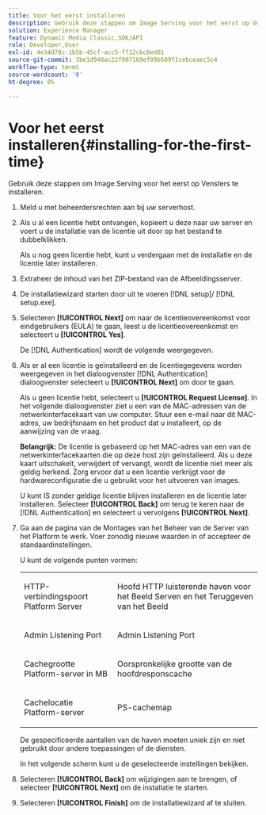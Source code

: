 ```yaml
---
title: Voor het eerst installeren
description: Gebruik deze stappen om Image Serving voor het eerst op Vensters te installeren.
solution: Experience Manager
feature: Dynamic Media Classic,SDK/API
role: Developer,User
exl-id: 4e34d78c-1b5b-45cf-acc5-ff12cbc6ed01
source-git-commit: 3be1d948ac22f907169ef09b509f1cebceaec5c4
workflow-type: tm+mt
source-wordcount: '0'
ht-degree: 0%

---
```


# Voor het eerst installeren{#installing-for-the-first-time}

Gebruik deze stappen om Image Serving voor het eerst op Vensters te installeren.

1. Meld u met beheerdersrechten aan bij uw serverhost.
1. Als u al een licentie hebt ontvangen, kopieert u deze naar uw server en voert u de installatie van de licentie uit door op het bestand te dubbelklikken.

   Als u nog geen licentie hebt, kunt u verdergaan met de installatie en de licentie later installeren.

1. Extraheer de inhoud van het ZIP-bestand van de Afbeeldingsserver.
1. De installatiewizard starten door uit te voeren [!DNL setup]/ [!DNL setup.exe].
1. Selecteren **[!UICONTROL Next]** om naar de licentieovereenkomst voor eindgebruikers (EULA) te gaan, leest u de licentieovereenkomst en selecteert u **[!UICONTROL Yes]**.

   De [!DNL Authentication] wordt de volgende weergegeven.
1. Als er al een licentie is geïnstalleerd en de licentiegegevens worden weergegeven in het dialoogvenster [!DNL Authentication] dialoogvenster selecteert u **[!UICONTROL Next]** om door te gaan.

   Als u geen licentie hebt, selecteert u **[!UICONTROL Request License]**. In het volgende dialoogvenster ziet u een van de MAC-adressen van de netwerkinterfacekaart van uw computer. Stuur een e-mail naar dit MAC-adres, uw bedrijfsnaam en het product dat u installeert, op de aanwijzing van de vraag.

   **Belangrijk:** De licentie is gebaseerd op het MAC-adres van een van de netwerkinterfacekaarten die op deze host zijn geïnstalleerd. Als u deze kaart uitschakelt, verwijdert of vervangt, wordt de licentie niet meer als geldig herkend. Zorg ervoor dat u een licentie verkrijgt voor de hardwareconfiguratie die u gebruikt voor het uitvoeren van images.

   U kunt IS zonder geldige licentie blijven installeren en de licentie later installeren. Selecteer **[!UICONTROL Back]** om terug te keren naar de [!DNL Authentication] en selecteert u vervolgens **[!UICONTROL Next]**.
1. Ga aan de pagina van de Montages van het Beheer van de Server van het Platform te werk. Voer zonodig nieuwe waarden in of accepteer de standaardinstellingen.

   U kunt de volgende punten vormen:

   <table id="table_AA5D7674BBBE4AD4B373066AEF413FFD"> 
   <tbody> 
   <tr> 
      <td> <p> HTTP-verbindingspoort Platform Server </p> </td>
      <td> <p>Hoofd HTTP luisterende haven voor het Beeld Serven en het Teruggeven van het Beeld </p> </td>
   </tr> 
   <tr> 
      <td> <p> Admin Listening Port </p> </td>
      <td> <p>Admin Listening Port </p> </td>
   </tr> 
   <tr> 
      <td> <p> Cachegrootte Platform-server in MB </p> </td>
      <td> <p>Oorspronkelijke grootte van de hoofdresponscache </p> </td>
   </tr>
   <tr> 
      <td> <p> Cachelocatie Platform-server </p> </td>
      <td> <p>PS-cachemap </p> </td>
   </tr>
   </tbody>
   </table>

   De gespecificeerde aantallen van de haven moeten uniek zijn en niet gebruikt door andere toepassingen of de diensten.

   In het volgende scherm kunt u de geselecteerde instellingen bekijken.

1. Selecteren **[!UICONTROL Back]** om wijzigingen aan te brengen, of selecteer **[!UICONTROL Next]** om de installatie te starten.

1. Selecteren **[!UICONTROL Finish]** om de installatiewizard af te sluiten.
